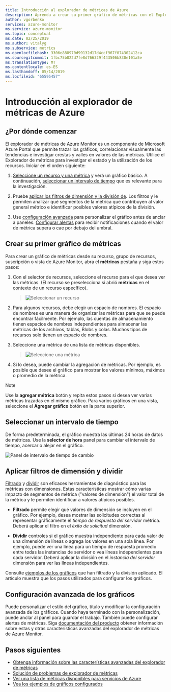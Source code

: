 ```yaml
---
title: Introducción al explorador de métricas de Azure
description: Aprenda a crear su primer gráfico de métricas con el Explorador de métricas de Azure.
author: vgorbenko
services: azure-monitor
ms.service: azure-monitor
ms.topic: conceptual
ms.date: 02/25/2019
ms.author: vitalyg
ms.subservice: metrics
ms.openlocfilehash: 3306e888970d99132d17d4ccf967f074302412ca
ms.sourcegitcommit: 1fbc75b822d7fe8d766329f443506b830e101a5e
ms.translationtype: MT
ms.contentlocale: es-ES
ms.lasthandoff: 05/14/2019
ms.locfileid: "65595457"
---
```

# <a name="getting-started-with-azure-metrics-explorer"></a>Introducción al explorador de métricas de Azure

## <a name="where-do-i-start"></a>¿Por dónde comenzar
El explorador de métricas de Azure Monitor es un componente de Microsoft Azure Portal que permite trazar los gráficos, correlacionar visualmente las tendencias e investigar crestas y valles en valores de las métricas. Utilice el Explorador de métricas para investigar el estado y la utilización de los recursos. Iniciar en el orden siguiente:

1. [Seleccione un recurso y una métrica](#create-your-first-metric-chart) y verá un gráfico básico. A continuación, [seleccionar un intervalo de tiempo](#select-a-time-range) que es relevante para la investigación.

1. Pruebe [aplicar los filtros de dimensión y la división de](#apply-dimension-filters-and-splitting). Los filtros y le permiten analizar qué segmentos de la métrica que contribuyen al valor general métrico e identificar posibles valores atípicos de la división.

1. Use [configuración avanzada](#advanced-chart-settings) para personalizar el gráfico antes de anclar a paneles. [Configurar alertas](alerts-metric-overview.md) para recibir notificaciones cuando el valor de métrica supera o cae por debajo del umbral.

## <a name="create-your-first-metric-chart"></a>Crear su primer gráfico de métricas

Para crear un gráfico de métricas desde su recurso, grupo de recursos, suscripción o vista de Azure Monitor, abra el **métricas** pestaña y siga estos pasos:

1. Con el selector de recursos, seleccione el recurso para el que desea ver las métricas. (El recurso se preselecciona si abrió **métricas** en el contexto de un recurso específico).

    > ![Seleccionar un recurso](./media/metrics-getting-started/resource-picker.png)

2. Para algunos recursos, debe elegir un espacio de nombres. El espacio de nombres es una manera de organizar las métricas para que se puede encontrar fácilmente. Por ejemplo, las cuentas de almacenamiento tienen espacios de nombres independientes para almacenar las métricas de los archivos, tablas, Blobs y colas. Muchos tipos de recursos solo tienen un espacio de nombres.

3. Seleccione una métrica de una lista de métricas disponibles.

    > ![Seleccione una métrica](./media/metrics-getting-started/metric-picker.png)

4. Si lo desea, puede cambiar la agregación de métricas. Por ejemplo, es posible que desee el gráfico para mostrar los valores mínimos, máximos o promedio de la métrica.

> [!NOTE]
> Use la **agregar métrica** botón y repita estos pasos si desea ver varias métricas trazadas en el mismo gráfico. Para varios gráficos en una vista, seleccione el **Agregar gráfico** botón en la parte superior.

## <a name="select-a-time-range"></a>Seleccionar un intervalo de tiempo

De forma predeterminada, el gráfico muestra las últimas 24 horas de datos de métricas. Use la **selector de hora** panel para cambiar el intervalo de tiempo, acercar o alejar en el gráfico. 

![Panel de intervalo de tiempo de cambio](./media/metrics-getting-started/time-picker.png)

## <a name="apply-dimension-filters-and-splitting"></a>Aplicar filtros de dimensión y dividir

[Filtrado](metrics-charts.md#apply-filters-to-charts) y [dividir](metrics-charts.md#apply-splitting-to-a-chart) son eficaces herramientas de diagnóstico para las métricas con dimensiones. Estas características mostrar cómo varias impacto de segmentos de métrica ("valores de dimensión") el valor total de la métrica y le permiten identificar a valores atípicos posibles.

- **Filtrado** permite elegir qué valores de dimensión se incluyen en el gráfico. Por ejemplo, desea mostrar las solicitudes correctas al representar gráficamente el *tiempo de respuesta del servidor* métrica. Deberá aplicar el filtro en el *éxito de solicitud* dimensión. 

- **Dividir** controles si el gráfico muestra independiente para cada valor de una dimensión de líneas o agrega los valores en una sola línea. Por ejemplo, puede ver una línea para un tiempo de respuesta promedio entre todas las instancias de servidor o vea líneas independientes para cada servidor. Deberá aplicar la división en el *instancia del servidor* dimensión para ver las líneas independientes.

Consulte [ejemplos de los gráficos](metric-chart-samples.md) que han filtrado y la división aplicado. El artículo muestra que los pasos utilizados para configurar los gráficos.

## <a name="advanced-chart-settings"></a>Configuración avanzada de los gráficos

Puede personalizar el estilo del gráfico, título y modificar la configuración avanzada de los gráficos. Cuando haya terminado con la personalización, puede anclar al panel para guardar el trabajo. También puede configurar alertas de métricas. Siga [documentación del producto](metrics-charts.md) obtener información sobre estas y otras características avanzadas del explorador de métricas de Azure Monitor.

## <a name="next-steps"></a>Pasos siguientes

* [Obtenga información sobre las características avanzadas del explorador de métricas](metrics-charts.md)
* [Solución de problemas de explorador de métricas](metrics-troubleshoot.md)
* [Ver una lista de métricas disponibles para servicios de Azure](metrics-supported.md)
* [Vea los ejemplos de gráficos configurados](metric-chart-samples.md)
